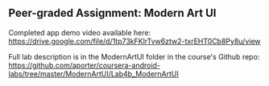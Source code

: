 ## Peer-graded Assignment: Modern Art UI

Completed app demo video available here:
https://drive.google.com/file/d/1tp73kFKlrTvw6ztw2-txrEHT0Cb8Py8u/view

Full lab description is in the ModernArtUI folder in the course's Github repo:
https://github.com/aporter/coursera-android-labs/tree/master/ModernArtUI/Lab4b_ModernArtUI